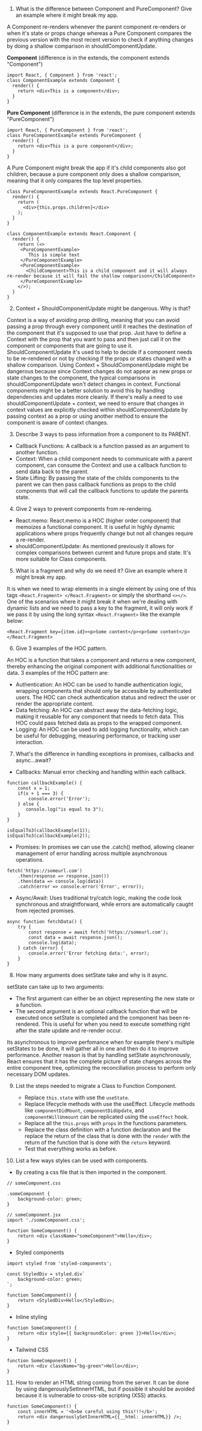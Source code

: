 1. What is the difference between Component and PureComponent? Give an example where it might break my app.

A Component re-renders whenever the parent component re-renders or when it's state or props change whereas a Pure Component compares the previous version with the most recent version to check if anything changes by doing a shallow comparison in shouldComponentUpdate.

**Component** (difference is in the extends, the component extends "Component")

```
import React, { Component } from 'react';
class ComponentExample extends Component {
  render() {
    return <div>This is a component</div>;
  }
}
```

**Pure Component** (difference is in the extends, the pure component extends "PureComponent")

```
import React, { PureComponent } from 'react';
class PureComponentExample extends PureComponent {
  render() {
    return <div>This is a pure component</div>;
  }
}
```

A Pure Component might break the app if it's child components also got children, because a pure component only does a shallow comparison, meaning that it only compares the top level properties.

```
class PureComponentExample extends React.PureComponent {
  render() {
    return (
      <div>{this.props.children}</div>
    );
  }
}

class ComponentExample extends React.Component {
  render() {
    return (<>
     <PureComponentExample>
        This is simple text
     </PureComponentExample>
     <PureComponentExample>
       <ChildComponent>This is a child component and it will always re-render because it will fail the shallow comparison</ChildComponent>
     </PureComponentExample>
    </>);
  }
}
```

2. Context + ShouldComponentUpdate might be dangerous. Why is that?

Context is a way of avoiding prop drilling, meaning that you can avoid passing a prop through every component until it reaches the destination of the component that it's supposed to use that prop. Just have to define a Context with the prop that you want to pass and then just call it on the component or components that are going to use it.
ShouldComponentUpdate it's used to help to decide if a component needs to be re-rendered or not by checking if the props or states changed with a shallow comparison.
Using Context + ShouldComponentUpdate might be dangerous because since Context changes do not appear as new props or state changes to the component, the typical comparisons in shouldComponentUpdate won't detect changes in context. Functional components might be a better solution to avoid this by handling dependencies and updates more cleanly. If there's really a need to use shouldComponentUpdate + context, we need to ensure that changes in context values are explicitly checked within shouldComponentUpdate by passing context as a prop or using another method to ensure the component is aware of context changes.

3. Describe 3 ways to pass information from a component to its PARENT.

- Callback Functions: A callback is a function passed as an argument to another function.
- Context: When a child component needs to communicate with a parent component, can consume the Context and use a callback function to send data back to the parent.
- State Lifting: By passing the state of the childs components to the parent we can then pass callback functions as props to the child components that will call the callback functions to update the parents state.

4. Give 2 ways to prevent components from re-rendering.

- React.memo: React.memo is a HOC (higher order component) that memoizes a functional component. It is useful in highly dynamic applications where props frequently change but not all changes require a re-render.
- shouldComponentUpdate: As mentioned previously it allows for complex comparisons between current and future props and state. It's more suitable for Class components.

5. What is a fragment and why do we need it? Give an example where it might break my app.

It is when we need to wrap elements in a single element by using one of this tags `<React.Fragment> </React.Fragment>` or simply the shorthand `<></>`.
One of the scenarios where it might break it when we're dealing with dynamic lists and we need to pass a key to the fragment, it will only work if we pass it by using the long syntax `<React.Fragment>` like the example below:

```
<React.Fragment key={item.id}><p>Some content</p><p>Some content</p></React.Fragment>
```

6. Give 3 examples of the HOC pattern.

An HOC is a function that takes a component and returns a new component, thereby enhancing the original component with additional functionalities or data.
3 examples of the HOC pattern are:

- Authentication: An HOC can be used to handle authentication logic, wrapping components that should only be accessible by authenticated users. The HOC can check authentication status and redirect the user or render the appropriate content.
- Data fetching: An HOC can abstract away the data-fetching logic, making it reusable for any component that needs to fetch data. This HOC could pass fetched data as props to the wrapped component.
- Logging: An HOC can be used to add logging functionality, which can be useful for debugging, measuring performance, or tracking user interaction.

7. What's the difference in handling exceptions in promises, callbacks and async...await?

- Callbacks: Manual error checking and handling within each callback.

```
function callbackExample() {
    const x = 1;
    if(x + 1 === 3) {
        console.error('Error');
    } else {
       console.log("is equal to 3");
    }
}

isEqualTo3(callbackExample(1));
isEqualTo3(callbackExample(2));
```

- Promises: In promises we can use the .catch() method, allowing cleaner management of error handling across multiple asynchronous operations.

```
fetch('https://someurl.com')
    .then(response => response.json())
    .then(data => console.log(data))
    .catch(error => console.error('Error', error));
```

- Async/Await: Uses traditional try/catch logic, making the code look synchronous and straightforward, while errors are automatically caught from rejected promises.

```
async function fetchData() {
    try {
        const response = await fetch('https://someurl.com');
        const data = await response.json();
        console.log(data);
    } catch (error) {
        console.error('Error fetching data:', error);
    }
}
```

8. How many arguments does setState take and why is it async.

setState can take up to two arguments:

- The first argument can either be an object representing the new state or a function.
- The second argument is an optional callback function that will be executed once setState is completed and the component has been re-rendered. This is useful for when you need to execute something right after the state update and re-render occur.

Its asynchronous to improve perfomance when for example there's multiple setStates to be done, it will gather all in one and then do it to improve performance. Another reason is that by handling setState asynchronously, React ensures that it has the complete picture of state changes across the entire component tree, optimizing the reconciliation process to perform only necessary DOM updates.

9. List the steps needed to migrate a Class to Function Component.

   - Replace `this.state` with use the `useState`.
   - Replace lifecycle methods with use the useEffect. Lifecycle methods like `componentDidMount`, `componentDidUpdate`, and `componentWillUnmount` can be replicated using the `useEffect` hook.
   - Replace all the `this.props` with `props` in the functions parameters.
   - Replace the class definition with a function declaration and the replace the return of the class that is done with the `render` with the return of the function that is done with the `return` keyword.
   - Test that everything works as before.

10. List a few ways styles can be used with components.

- By creating a css file that is then imported in the component.

```
// someComponent.css

.someComponent {
    background-color: green;
}

// someComponent.jsx
import './someComponent.css';

function SomeComponent() {
    return <div className="someComponent">Hello</div>;
}
```

- Styled components

```
import styled from 'styled-components';

const StyledDiv = styled.div`
    background-color: green;
`;

function SomeComponent() {
    return <StyledDiv>Hello</StyledDiv>;
}
```

- Inline styling

```
function SomeComponent() {
    return <div style={{ backgroundColor: green }}>Hello</div>;
}
```

- Tailwind CSS

```
function SomeComponent() {
    return <div className="bg-green">Hello</div>;
}
```

11. How to render an HTML string coming from the server.
    It can be done by using dangerouslySetInnerHTML, but if possible it should be avoided because it is vulnerable to cross-site scripting (XSS) attacks.

```
function SomeComponent() {
    const innerHTML = '<b>be careful using this!!!</b>';
    return <div dangerouslySetInnerHTML={{__html: innerHTML}} />;
}
```
